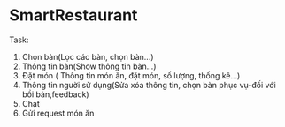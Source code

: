 # SmartRestaurant
Task:

1. Chọn bàn(Lọc các bàn, chọn bàn...)
2. Thông tin bàn(Show thông tin bàn...)
3. Đặt món ( Thông tin món ăn, đặt món, số lượng, thống kê...)
4. Thông tin người sử dụng(Sửa xóa thông tin, chọn bàn phục vụ-đối với bồi bàn,feedback)
5. Chat
6. Gửi request món ăn
